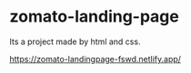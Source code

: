 # zomato-landing-page
Its a project made by html and css.

https://zomato-landingpage-fswd.netlify.app/
